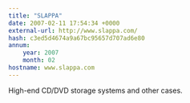 ```yaml
---
title: "SLAPPA"
date: 2007-02-11 17:54:34 +0000
external-url: http://www.slappa.com/
hash: c3ed5d4674a9a67bc95657d707ad6e80
annum:
    year: 2007
    month: 02
hostname: www.slappa.com
---
```


High-end CD/DVD storage systems and other cases.
